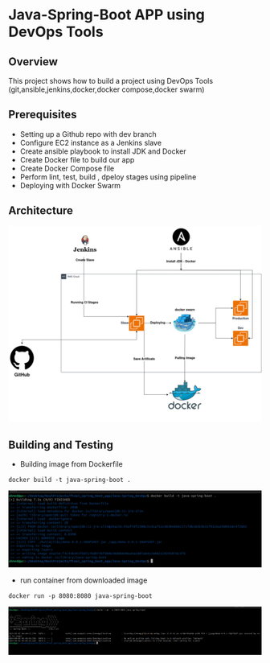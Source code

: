 # Java-Spring-Boot APP using DevOps Tools 

## Overview

This project shows how to build a project using DevOps Tools (git,ansible,jenkins,docker,docker compose,docker swarm)

## Prerequisites

- Setting up a Github repo with dev branch
- Configure EC2 instance as a Jenkins slave  
- Create ansible playbook to install JDK and Docker
- Create Docker file to build our app 
- Create Docker Compose file
- Perform lint, test, build , dpeloy stages using pipeline
- Deploying with Docker Swarm

## Architecture

![Screenshot](imgs/Arch.png)

## Building and Testing

- Building image from Dockerfile

```
docker build -t java-spring-boot .
```

![Screenshot](imgs/Building.png)

- run container from downloaded image

```
docker run -p 8080:8080 java-spring-boot
```

![Screenshot](imgs/Result.png)